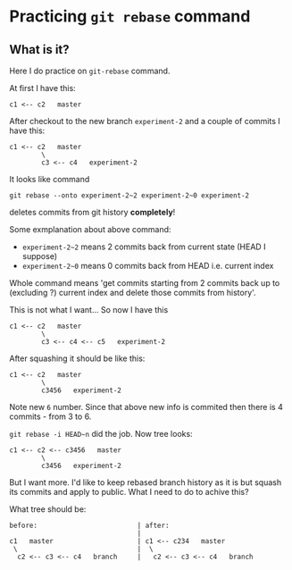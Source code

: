# Practicing `git rebase` command

## What is it?

Here I do practice on `git-rebase` command.

At first I have this:

```
c1 <-- c2   master
```

After checkout to the new branch `experiment-2` and a couple of commits I have this:

```
c1 <-- c2   master
        \
        c3 <-- c4   experiment-2
```

It looks like command
```
git rebase --onto experiment-2~2 experiment-2~0 experiment-2
```
deletes commits from git history **completely**!

Some exmplanation about above command:

- `experiment-2~2` means 2 commits back from current state (HEAD I suppose)
- `experiment-2~0` means 0 commits back from HEAD i.e. current index

Whole command means 'get commits starting from 2 commits back up to (excluding ?) current index and delete those commits from history'.

This is not what I want... So now I have this
```
c1 <-- c2   master
        \
        c3 <-- c4 <-- c5   experiment-2
```

After squashing it should be like this:
```
c1 <-- c2   master
        \
        c3456   experiment-2
```
Note new `6` number. Since that above new info is commited then there is 4 commits - from 3 to 6.

`git rebase -i HEAD~n` did the job. Now tree looks:

```
c1 <-- c2 <-- c3456   master
        \
        c3456   experiment-2
```

But I want more. I'd like to keep rebased branch history as it is but squash its commits and apply to public. What I need to do to achive this? 

What tree should be:
```
before:                         | after:
                                |
c1   master                     | c1 <-- c234   master
 \                              |  \
  c2 <-- c3 <-- c4   branch     |   c2 <-- c3 <-- c4   branch
```